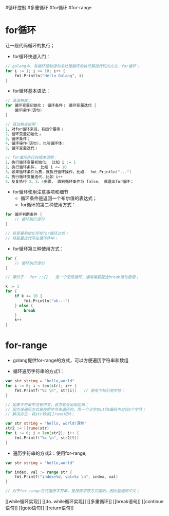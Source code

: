 #循环控制
#多重循环
#for循环
#for-range

# for循环
让一段代码循环的执行；

* for循环快速入门：

```go
// golang中，有循环控制语句来处理循环的执行某段代码的方法：for循环；
for i := 1; i <= 10; i++ {
	fmt.Println("Hello Golang", i)
}
```

* for循环基本语法：

```go
// 语法格式：
for 循环变量初始化； 循环条件； 循环变量迭代 {
	循环操作(语句)
}

// 语法格式说明：
1、对for循环来说，有四个要素；
2、循环变量初始化；
3、循环条件；
4、循环操作(语句)，也叫循环体；
5、循环变量迭代；

// for循环执行的顺序说明：
1、执行循环变量初始化， 比如 i := 1
2、执行循环条件， 比如 i <= 10
3、如果循环条件为真，就执行循环操作，比如： fmt.Println("...")
4、执行循环变量迭代，比如 i++
5、反复执行 2、3、4步骤， 直到循环条件为 false， 就退出for循环；
```

* for循环使用注意事项和细节
  - 循环条件是返回一个布尔值的表达式；
  - for循环的第二种使用方式：

```go
for 循环判断条件 {
	// 循环执行语句
}

// 将变量初始化写在for循环之前；
// 将变量迭代写在循环体中；
```

  - for循环第三种使用方式：

```go
for {
	// 循环执行语句
}

// 等价于： for ;;{}   是一个无限循环，通常需要配合break语句使用；
```

```go
k := 1
for {
	if k <= 10 {
		fmt.Println("ok---")
	} else {
		break
	}
	k++
}
```

# for-range
- golang提供for-range的方式，可以方便遍历字符串和数组

* 循环遍历字符串的方式1：

```go
var str string = "hello,world"
for i := 0; i < len(str); i++ {
	fmt.Printf("%c \n", str[i])   // 使用下标引用字符；
}

// 如果字符串中含有中文，该方式会出现乱码；
// 因为该遍历方式是按照字节来遍历的，而一个汉字在utf8编码中对应3个字节；
// 解决办法：将str转成[]rune切片；

var str string = "hello, world!深圳"
str2 := []rune(str)
for i := 0; i < len(str2); i++ {
	fmt.Printf("%c \n", str2[9])
}
```

* 遍历字符串的方式2：使用for-range;
```go
var str string = "hello,world"

for index, val := range str {
	fmt.Printf("index=%d, val=%c \n", index, val)
}

// 对于for-range方式遍历字符串，是按照字符方式遍历，因此能遍历中文；
```

[[while循环实现]]
[[do..while循环实现]]
[[多重循环]]
[[break语句]]
[[continue语句]]
[[goto语句]]
[[return语句]]


